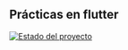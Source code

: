 ## Prácticas en flutter
[![Estado del proyecto](https://img.shields.io/badge/Estado-Activo-brightgreen)](https://github.com/alanxpo/practicas-flutter/tree/main/cronometro)
